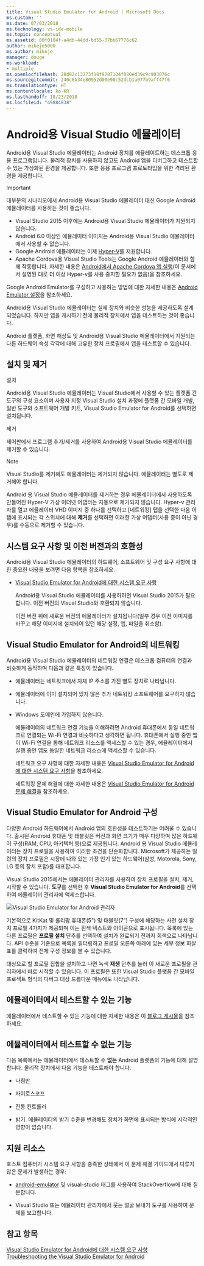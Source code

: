 ```yaml
---
title: Visual Studio Emulator for Android | Microsoft Docs
ms.custom: ''
ms.date: 07/03/2018
ms.technology: vs-ide-mobile
ms.topic: conceptual
ms.assetid: 80f0104f-a4db-44dd-bd55-37bb67776c62
author: mikejo5000
ms.author: mikejo
manager: douge
ms.workload:
- multiple
ms.openlocfilehash: 28d82c13273f18f9787104f080ed39c9c903076c
ms.sourcegitcommit: 240c8b34e80952d00e90c52dcb1a077b9aff47f6
ms.translationtype: HT
ms.contentlocale: ko-KR
ms.lasthandoff: 10/23/2018
ms.locfileid: "49884838"
---
```

# <a name="visual-studio-emulator-for-android"></a>Android용 Visual Studio 에뮬레이터

Android용 Visual Studio 에뮬레이터는 Android 장치를 에뮬레이트하는 데스크톱 응용 프로그램입니다. 물리적 장치를 사용하지 않고도 Android 앱을 디버그하고 테스트할 수 있는 가상화된 환경을 제공합니다. 또한 응용 프로그램 프로토타입을 위한 격리된 환경을 제공합니다.  

> [!IMPORTANT]
> 대부분의 시나리오에서 Android용 Visual Studio 에뮬레이터 대신 Google Android 에뮬레이터를 사용하는 것이 좋습니다.
> - Visual Studio 2015 이후에는 Android용 Visual Studio 에뮬레이터가 지원되지 않습니다.
> - Android 6.0 이상인 에뮬레이터 이미지는 Android용 Visual Studio 에뮬레이터에서 사용할 수 없습니다.
> - Google Android 에뮬레이터는 이제 [Hyper-V](https://docs.microsoft.com/xamarin/android/get-started/installation/android-emulator/hardware-acceleration#hyper-v)를 지원합니다.
> - Apache Cordova용 Visual Studio Tools는 Google Android 에뮬레이터와 함께 작동합니다. 자세한 내용은 [Android에서 Apache Cordova 앱 실행](/visualstudio/cross-platform/tools-for-cordova/run-your-app/run-app-android#google-android-emulator)(이 문서에서 설명된 대로 더 이상 Hyper-v를 사용 중지할 필요가 없음)을 참조하세요.
>
> Google Android Emulator를 구성하고 사용하는 방법에 대한 자세한 내용은 [Android Emulator 설정](https://docs.microsoft.com/xamarin/android/get-started/installation/android-emulator/)을 참조하세요.
  
 Android용 Visual Studio 에뮬레이터는 실제 장치와 비슷한 성능을 제공하도록 설계되었습니다. 하지만 앱을 게시하기 전에 물리적 장치에서 앱을 테스트하는 것이 좋습니다.  
  
 Android 플랫폼, 화면 해상도 및 Android용 Visual Studio 에뮬레이터에서 지원되는 다른 하드웨어 속성 각각에 대해 고유한 장치 프로필에서 앱을 테스트할 수 있습니다.
  
##  <a name="Installing"></a> 설치 및 제거  
 설치  
  
 Android용 Visual Studio 에뮬레이터는 Visual Studio에서 사용할 수 있는 플랫폼 간 도구의 구성 요소이며 사용자 지정 Visual Studio 설치 과정에 플랫폼 간 모바일 개발, 일반 도구와 소프트웨어 개발 키트, Visual Studio Emulator for Android를 선택하면 설치됩니다.  
  
 제거  
  
 제어판에서 프로그램 추가/제거를 사용하여 Android용 Visual Studio 에뮬레이터를 제거할 수 있습니다.  
  
> [!NOTE]
>  Visual Studio를 제거해도 에뮬레이터는 제거되지 않습니다. 에뮬레이터는 별도로 제거해야 합니다.  
  
 Android 용 Visual Studio 에뮬레이터를 제거하는 경우 에뮬레이터에서 사용하도록 만들어진 Hyper-V 가상 이더넷 어댑터는 자동으로 제거되지 않습니다. Hyper-v 관리자를 열고 에뮬레이터 VHD 이미지 중 하나를 선택하고 [네트워킹] 탭을 선택한 다음 이 탭에 표시되는 각 스위치에 대해 **제거**를 선택하면 이러한 가상 어댑터(사용 중이 아닌 경우)를 수동으로 제거할 수 있습니다.  
  
##  <a name="Requirements"></a> 시스템 요구 사항 및 이전 버전과의 호환성  
 Android용 Visual Studio 에뮬레이터의 하드웨어, 소프트웨어 및 구성 요구 사항에 대한 중요한 내용을 보려면 다음 항목을 참조하세요.  
  
- [Visual Studio Emulator for Android에 대한 시스템 요구 사항](../cross-platform/system-requirements-for-the-visual-studio-emulator-for-android.md)  
  
  Android용 Visual Studio 에뮬레이터를 사용하려면 Visual Studio 2015가 필요합니다. 이전 버전의 Visual Studio와 호환되지 않습니다.  
  
  이전 버전 위에 새로운 버전의 에뮬레이터가 설치됩니다(일부 경우 이전 이미지를 바꾸고 해당 이미지에 설치되어 있던 해당 설정, 앱, 파일을 취소함).  
  
##  <a name="Networking"></a> Visual Studio Emulator for Android의 네트워킹  
 Android용 Visual Studio 에뮬레이터의 네트워킹 연결은 데스크톱 컴퓨터의 연결과 비슷하게 동작하며 다음과 같은 특징이 있습니다.  
  
- 에뮬레이터는 네트워크에서 자체 IP 주소를 가진 별도 장치로 나타납니다.  
  
- 에뮬레이터에 이미 설치되어 있지 않은 추가 네트워킹 소프트웨어를 요구하지 않습니다.  
  
- Windows 도메인에 가입하지 않습니다.  
  
  에뮬레이터의 네트워크 연결 기능을 이해하려면 Android 휴대폰에서 동일 네트워크로 연결되는 Wi-Fi 연결과 비슷하다고 생각하면 됩니다. 휴대폰에서 실행 중인 앱이 Wi-Fi 연결을 통해 네트워크 리소스를 액세스할 수 있는 경우, 에뮬레이터에서 실행 중인 앱도 동일한 네트워크 리소스에 액세스할 수 있습니다.  
  
  네트워크 요구 사항에 대한 자세한 내용은 [Visual Studio Emulator for Android에 대한 시스템 요구 사항](../cross-platform/system-requirements-for-the-visual-studio-emulator-for-android.md)을 참조하세요.  
  
  네트워킹 문제 해결에 대한 자세한 내용은 [Visual Studio Emulator for Android 문제 해결](../cross-platform/troubleshooting-the-visual-studio-emulator-for-android.md)을 참조하세요.  
  
##  <a name="Configuring"></a> Visual Studio Emulator for Android 구성  
 다양한 Android 하드웨어에서 Android 앱의 호환성을 테스트하기는 어려울 수 있습니다. 출시된 Android 휴대폰 및 태블릿은 버전과 화면 크기가 매우 다양하며 많은 하드웨어 구성(RAM, CPU, 아키텍처 등)으로 제공됩니다. Android 용 Visual Studio 에뮬레이터는 장치 프로필을 사용하여 이러한 조건을 단순화합니다. Microsoft가 제공하는 일련의 장치 프로필은 시장에 나와 있는 가장 인기 있는 하드웨어(삼성, Motorola, Sony, LG 등의 장치 포함)를 대표합니다.  
  
 Visual Studio 2015에서는 에뮬레이터 관리자를 사용하여 장치 프로필을 설치, 제거, 시작할 수 있습니다. **도구**를 선택한 후 **Visual Studio Emulator for Android**를 선택하여 에뮬레이터 관리자에 액세스합니다.  
  
 ![Visual Studio Emulator for Android 관리자](../cross-platform/media/android_emu_manager.png "Android_Emu_Manager")  
  
 기본적으로 KitKat 및 롤리팝 휴대폰(5") 및 태블릿(7") 구성에 해당하는 사전 설치 장치 프로필 4가지가 제공되며 이는 흰색 텍스트와 아이콘으로 표시됩니다. 목록에 있는 다른 프로필은 **프로필 설치** 단추를 선택하여 설치가 완료되기 전까지 회색으로 나타납니다. API 수준을 기준으로 목록을 필터링하고 프로필 오른쪽 아래에 있는 세부 정보 화살표를 클릭하여 전체 구성 정보를 볼 수 있습니다.  
  
 대상으로 할 프로필 집합을 설치하고 나면 녹색 **재생** 단추를 눌러 이 새로운 프로필을 관리자에서 바로 시작할 수 있습니다. 이 프로필은 또한 Visual Studio 플랫폼 간 모바일 프로젝트 형식의 디버그 대상 드롭다운 메뉴에도 나타납니다.  
  
##  <a name="FeaturesTest"></a> 에뮬레이터에서 테스트할 수 있는 기능  
 에뮬레이터에서 테스트할 수 있는 기능에 대한 자세한 내용은 이 [블로그 게시물](https://blogs.msdn.microsoft.com/devops/2014/11/12/introducing-visual-studios-emulator-for-android/)을 참조하세요.  
  
##  <a name="FeaturesNonTest"></a> 에뮬레이터에서 테스트할 수 없는 기능  
 다음 목록에서는 에뮬레이터에서 테스트할 수 **없는** Android 플랫폼의 기능에 대해 설명합니다. 물리적 장치에서 다음 기능을 테스트해야 합니다.  
  
-   나침반  
  
-   자이로스코프  
  
-   진동 컨트롤러  
  
-   밝기. 에뮬레이터의 밝기 수준을 변경해도 장치가 화면에 표시되는 방식에 시각적인 영향이 없습니다.  
  
##  <a name="Support"></a> 지원 리소스  
 호스트 컴퓨터가 시스템 요구 사항을 충족한 상태에서 이 문제 해결 가이드에서 다루지 않은 문제가 발생하는 경우:  
  
-   [android-emulator](http://stackoverflow.com/questions/tagged/android-emulator) 및 visual-studio 태그를 사용하여 StackOverflow에 대해 질문합니다.  
  
-   Visual Studio 또는 에뮬레이터 관리자에서 웃는 얼굴 보내기 도구를 사용하여 문제를 보고합니다.  
  
## <a name="see-also"></a>참고 항목  
 [Visual Studio Emulator for Android에 대한 시스템 요구 사항](../cross-platform/system-requirements-for-the-visual-studio-emulator-for-android.md)   
 [Troubleshooting the Visual Studio Emulator for Android](../cross-platform/troubleshooting-the-visual-studio-emulator-for-android.md)
